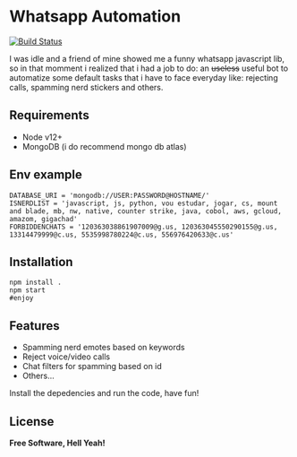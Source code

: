 # Whatsapp Automation
[![Build Status](https://travis-ci.org/joemccann/dillinger.svg?branch=master)](https://travis-ci.org/joemccann/dillinger)

I was idle and a friend of mine showed me a funny whatsapp javascript lib, so in that momment i realized that i had a job to do: an ~~useless~~ useful bot to automatize some default tasks that i have to face everyday like: rejecting calls, spamming nerd stickers and others.


## Requirements
- Node v12+
- MongoDB (i do recommend mongo db atlas)

## Env example
``` node
DATABASE_URI = 'mongodb://USER:PASSWORD@HOSTNAME/'
ISNERDLIST = 'javascript, js, python, vou estudar, jogar, cs, mount and blade, mb, nw, native, counter strike, java, cobol, aws, gcloud, amazom, gigachad'
FORBIDDENCHATS = '120363038861907009@g.us, 120363045550290155@g.us, 13314479999@c.us, 5535998780224@c.us, 556976420633@c.us'
```

## Installation
``` node
npm install .
npm start
#enjoy
```
## Features

- Spamming nerd emotes based on keywords
- Reject voice/video calls
- Chat filters for spamming based on id
- Others...

Install the depedencies and run the code, have fun!

## License

**Free Software, Hell Yeah!**
